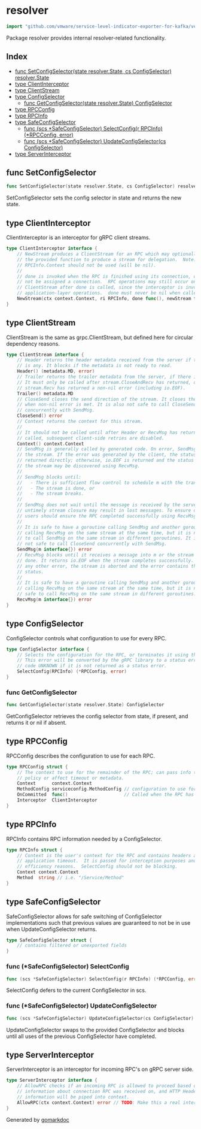 <!-- Code generated by gomarkdoc. DO NOT EDIT -->

# resolver

```go
import "github.com/vmware/service-level-indicator-exporter-for-kafka/vendor/google.golang.org/grpc/internal/resolver"
```

Package resolver provides internal resolver\-related functionality.

## Index

- [func SetConfigSelector(state resolver.State, cs ConfigSelector) resolver.State](<#func-setconfigselector>)
- [type ClientInterceptor](<#type-clientinterceptor>)
- [type ClientStream](<#type-clientstream>)
- [type ConfigSelector](<#type-configselector>)
  - [func GetConfigSelector(state resolver.State) ConfigSelector](<#func-getconfigselector>)
- [type RPCConfig](<#type-rpcconfig>)
- [type RPCInfo](<#type-rpcinfo>)
- [type SafeConfigSelector](<#type-safeconfigselector>)
  - [func (scs *SafeConfigSelector) SelectConfig(r RPCInfo) (*RPCConfig, error)](<#func-safeconfigselector-selectconfig>)
  - [func (scs *SafeConfigSelector) UpdateConfigSelector(cs ConfigSelector)](<#func-safeconfigselector-updateconfigselector>)
- [type ServerInterceptor](<#type-serverinterceptor>)


## func SetConfigSelector

```go
func SetConfigSelector(state resolver.State, cs ConfigSelector) resolver.State
```

SetConfigSelector sets the config selector in state and returns the new state.

## type ClientInterceptor

ClientInterceptor is an interceptor for gRPC client streams.

```go
type ClientInterceptor interface {
    // NewStream produces a ClientStream for an RPC which may optionally use
    // the provided function to produce a stream for delegation.  Note:
    // RPCInfo.Context should not be used (will be nil).
    //
    // done is invoked when the RPC is finished using its connection, or could
    // not be assigned a connection.  RPC operations may still occur on
    // ClientStream after done is called, since the interceptor is invoked by
    // application-layer operations.  done must never be nil when called.
    NewStream(ctx context.Context, ri RPCInfo, done func(), newStream func(ctx context.Context, done func()) (ClientStream, error)) (ClientStream, error)
}
```

## type ClientStream

ClientStream is the same as grpc.ClientStream, but defined here for circular dependency reasons.

```go
type ClientStream interface {
    // Header returns the header metadata received from the server if there
    // is any. It blocks if the metadata is not ready to read.
    Header() (metadata.MD, error)
    // Trailer returns the trailer metadata from the server, if there is any.
    // It must only be called after stream.CloseAndRecv has returned, or
    // stream.Recv has returned a non-nil error (including io.EOF).
    Trailer() metadata.MD
    // CloseSend closes the send direction of the stream. It closes the stream
    // when non-nil error is met. It is also not safe to call CloseSend
    // concurrently with SendMsg.
    CloseSend() error
    // Context returns the context for this stream.
    //
    // It should not be called until after Header or RecvMsg has returned. Once
    // called, subsequent client-side retries are disabled.
    Context() context.Context
    // SendMsg is generally called by generated code. On error, SendMsg aborts
    // the stream. If the error was generated by the client, the status is
    // returned directly; otherwise, io.EOF is returned and the status of
    // the stream may be discovered using RecvMsg.
    //
    // SendMsg blocks until:
    //   - There is sufficient flow control to schedule m with the transport, or
    //   - The stream is done, or
    //   - The stream breaks.
    //
    // SendMsg does not wait until the message is received by the server. An
    // untimely stream closure may result in lost messages. To ensure delivery,
    // users should ensure the RPC completed successfully using RecvMsg.
    //
    // It is safe to have a goroutine calling SendMsg and another goroutine
    // calling RecvMsg on the same stream at the same time, but it is not safe
    // to call SendMsg on the same stream in different goroutines. It is also
    // not safe to call CloseSend concurrently with SendMsg.
    SendMsg(m interface{}) error
    // RecvMsg blocks until it receives a message into m or the stream is
    // done. It returns io.EOF when the stream completes successfully. On
    // any other error, the stream is aborted and the error contains the RPC
    // status.
    //
    // It is safe to have a goroutine calling SendMsg and another goroutine
    // calling RecvMsg on the same stream at the same time, but it is not
    // safe to call RecvMsg on the same stream in different goroutines.
    RecvMsg(m interface{}) error
}
```

## type ConfigSelector

ConfigSelector controls what configuration to use for every RPC.

```go
type ConfigSelector interface {
    // Selects the configuration for the RPC, or terminates it using the error.
    // This error will be converted by the gRPC library to a status error with
    // code UNKNOWN if it is not returned as a status error.
    SelectConfig(RPCInfo) (*RPCConfig, error)
}
```

### func GetConfigSelector

```go
func GetConfigSelector(state resolver.State) ConfigSelector
```

GetConfigSelector retrieves the config selector from state, if present, and returns it or nil if absent.

## type RPCConfig

RPCConfig describes the configuration to use for each RPC.

```go
type RPCConfig struct {
    // The context to use for the remainder of the RPC; can pass info to LB
    // policy or affect timeout or metadata.
    Context      context.Context
    MethodConfig serviceconfig.MethodConfig // configuration to use for this RPC
    OnCommitted  func()                     // Called when the RPC has been committed (retries no longer possible)
    Interceptor  ClientInterceptor
}
```

## type RPCInfo

RPCInfo contains RPC information needed by a ConfigSelector.

```go
type RPCInfo struct {
    // Context is the user's context for the RPC and contains headers and
    // application timeout.  It is passed for interception purposes and for
    // efficiency reasons.  SelectConfig should not be blocking.
    Context context.Context
    Method  string // i.e. "/Service/Method"
}
```

## type SafeConfigSelector

SafeConfigSelector allows for safe switching of ConfigSelector implementations such that previous values are guaranteed to not be in use when UpdateConfigSelector returns.

```go
type SafeConfigSelector struct {
    // contains filtered or unexported fields
}
```

### func \(\*SafeConfigSelector\) SelectConfig

```go
func (scs *SafeConfigSelector) SelectConfig(r RPCInfo) (*RPCConfig, error)
```

SelectConfig defers to the current ConfigSelector in scs.

### func \(\*SafeConfigSelector\) UpdateConfigSelector

```go
func (scs *SafeConfigSelector) UpdateConfigSelector(cs ConfigSelector)
```

UpdateConfigSelector swaps to the provided ConfigSelector and blocks until all uses of the previous ConfigSelector have completed.

## type ServerInterceptor

ServerInterceptor is an interceptor for incoming RPC's on gRPC server side.

```go
type ServerInterceptor interface {
    // AllowRPC checks if an incoming RPC is allowed to proceed based on
    // information about connection RPC was received on, and HTTP Headers. This
    // information will be piped into context.
    AllowRPC(ctx context.Context) error // TODO: Make this a real interceptor for filters such as rate limiting.
}
```



Generated by [gomarkdoc](<https://github.com/princjef/gomarkdoc>)
